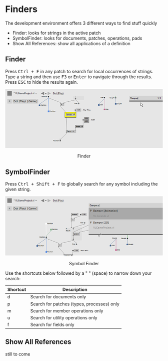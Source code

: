# Finders

The development environment offers 3 different ways to find stuff quickly

* Finder: looks for strings in the active patch
* SymbolFinder: looks for documents, patches, operations, pads
* Show All References: show all applications of a definition

## Finder
Press <kbd>Ctrl + F</kbd> in any patch to search for local occurrences of strings. Type a string and then use <kbd>F3</kbd> or <kbd>Enter</kbd> to navigate through the results. Press <kbd>ESC</kbd> to hide the results again.

![](../../images/hde/vl-Finder-Finder.png)
<center>Finder</center>

## SymbolFinder
Press <kbd>Ctrl + Shift + F</kbd> to globally search for any symbol including the given string.

![](../../images/hde/vl-Finder-SymbolFinder.png)
<center>Symbol Finder</center>

Use the shortcuts below followed by a " " (space) to narrow down your search:

Shortcut | Description
-|-
d|Search for documents only
p|Search for patches (types, processes) only
m|Search for member operations only
u|Search for utility operations only
f|Search for fields only

## Show All References
still to come
